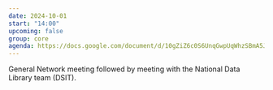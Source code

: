 ```yaml
---
date: 2024-10-01
start: "14:00"
upcoming: false
group: core
agenda: https://docs.google.com/document/d/10gZiZ6c0S6UnqGwpUqWhzSBmA5J4trxlIFDQQQBAD0o/edit?usp=sharing
--- 
```

General Network meeting followed by meeting with the National Data Library team (DSIT).